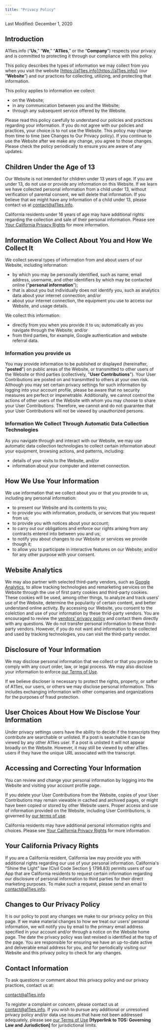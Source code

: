 ```yaml
---
title: "Privacy Policy"
---
```


Last Modified: December 1, 2020

## Introduction

A11ies.info (“**Us**,” “**We**,” “**A11ies**,” or the “**Company**”) respects your privacy and is committed to protecting it through our compliance with this policy.

This policy describes the types of information we may collect from you when you visit the website [https://a11ies.info](https://a11ies.info/) (our “**Website**”) and our practices for collecting, utilizing, and protecting that information.

This policy applies to information we collect:

- on the Website;
- in any communication between you and the Website;
- through any subsequent service offered by the Website.

Please read this policy carefully to understand our policies and practices regarding your information. If you do not agree with our policies and practices, your choice is to not use the Website. This policy may change from time to time (see Changes to Our Privacy policy). If you continue to use the Website after we make any change, you agree to those changes. Please check the policy periodically to ensure you are aware of any updates.

## Children Under the Age of 13

Our Website is not intended for children under 13 years of age. If you are under 13, do not use or provide any information on this Website. If we learn we have collected personal information from a child under 13, without verification of parental consent, we will delete that information. If you believe that we might have any information of a child under 13, please contact us at [contact@a11ies.info](mailto:contact@a11ies.info).

California residents under 16 years of age may have additional rights regarding the collection and sale of their personal information. Please see [Your California Privacy Rights](#your-california-privacy-rights) for more information.

## Information We Collect About You and How We Collect It

We collect several types of information from and about users of our Website, including information:

- by which you may be personally identified, such as name, email address, username, and other identifiers by which may be contacted online (“**personal information**”);
- that is about you but individually does not identify you, such as analytics data about your internet connection; and/or
- about your internet connection, the equipment you use to access our Website, and usage details.

We collect this information:

- directly from you when you provide it to us;
  automatically as you navigate through the Website; and/or
- from third parties, for example, Google authentication and website referral data.

### Information you provide us

You may provide information to be published or displayed (hereinafter, "**posted**") on public areas of the Website, or transmitted to other users of the Website or third parties (collectively, "**User Contributions**"). Your User Contributions are posted on and transmitted to others at your own risk. Although you may set certain privacy settings for such information by logging into your account profile, please be aware that no security measures are perfect or impenetrable. Additionally, we cannot control the actions of other users of the Website with whom you may choose to share your User Contributions. Therefore, we cannot and do not guarantee that your User Contributions will not be viewed by unauthorized persons.

### Information We Collect Through Automatic Data Collection Technologies

As you navigate through and interact with our Website, we may use automatic data collection technologies to collect certain information about your equipment, browsing actions, and patterns, including:

- details of your visits to the Website, and/or
- information about your computer and internet connection.

## How We Use Your Information

We use information that we collect about you or that you provide to us, including any personal information:

- to present our Website and its contents to you;
- to provide you with information, products, or services that you request from us;
- to provide you with notices about your account;
- to carry out our obligations and enforce our rights arising from any contracts entered into between you and us;
- to notify you about changes to our Website or services we provide though it;
- to allow you to participate in interactive features on our Website; and/or
  for any other purpose with your consent.

## Website Analytics

We may also partner with selected third-party vendors, such as [Google Analytics](https://policies.google.com/privacy), to allow tracking technologies and remarketing services on the Website through the use of first party cookies and third-party cookies. These cookies will be used, among other things, to analyze and track users’ use of the Website, determine the popularity of certain content, and better understand online activity. By accessing our Website, you consent to the colelction and use of your information by these thrid-party vendors. You are encouraged to review the [vendors’ privacy policy](https://policies.google.com/privacy) and contact them directly with any questions. We do not transfer personal information to these third-party vendors. However, if you do not want and information to be collected and used by tracking technologies, you can visit the third-party vendor.

## Disclosure of Your Information

We may disclose personal information that we collect or that you provide to comply with any court order, law, or legal process. We may also disclose your information to enforce [our Terms of Use]().

If we believe discloser is necessary to protect the rights, property, or safter of A11ies, our users, or others we may disclose personal information. This includes exchanging information with other companies and organizations for the purposes of fraud protection.

## User Choices About How We Disclose Your Information

Under privacy settings users have the ability to decide if the transcripts they contribute are searchable or unlisted. If a post is searchable it can be viewed by any other A11ies user. If a post is unlisted it will not appear broadly on the Website. However, it may still be viewed by other a11ies users if they have the unique URL associated with the transcript.

## Accessing and Correcting Your Information

You can review and change your personal information by logging into the Website and visiting your account profile page.

If you delete your User Contributions from the Website, copies of your User Contributions may remain viewable in cached and archived pages, or might have been copied or stored by other Website users. Proper access and use of information provided on the Website, including User Contributions, is governed by [our terms of use]().

California residents may have additional personal information rights and choices. Please see [Your California Privacy Rights](#your-california-privacy-rights) for more information.

## Your California Privacy Rights

If you are a California resident, California law may provide you with additional rights regarding our use of your personal information. California's "Shine the Light" law (Civil Code Section § 1798.83) permits users of our App that are California residents to request certain information regarding our disclosure of personal information to third parties for their direct marketing purposes. To make such a request, please send an email to [contact@a11ies.info](mailto:contact@a11ies.info).

## Changes to Our Privacy Policy

It is our policy to post any changes we make to our privacy policy on this page. If we make material changes to how we treat our users' personal information, we will notify you by email to the primary email address specified in your account and/or through a notice on the Website home page. The date the privacy policy was last revised is identified at the top of the page. You are responsible for ensuring we have an up-to-date active and deliverable email address for you, and for periodically visiting our Website and this privacy policy to check for any changes.

## Contact Information

To ask questions or comment about this privacy policy and our privacy practices, contact us at:

[contact@a11ies.info](mailto:contact@a11ies.info)

To register a complaint or concern, please contact us at [contact@a11ies.info](mailto:contact@a11ies.info). If you wish to pursue any additional or unresolved privacy policy and/or data use issues that have not been addressed adequately, please see [our Terms of Use]() **[Hyperlink to TOS: Governing Law and Jurisdiction]** for jurisdictional limits.
